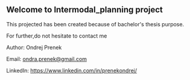 ## Welcome to Intermodal_planning project

This projected has been created because of bachelor's thesis purpose. 

For further,do not hesitate to contact me

Author: Ondrej Prenek

Email: ondra.prenek@gmail.com

LinkedIn: https://www.linkedin.com/in/prenekondrej/


